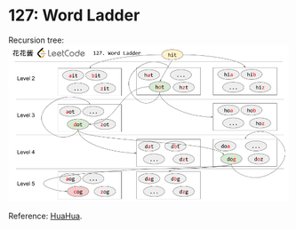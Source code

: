 # 127: Word Ladder

Recursion tree:
![chart](LC127.png)

Reference: [HuaHua](https://zxi.mytechroad.com/blog/searching/127-word-ladder/).
